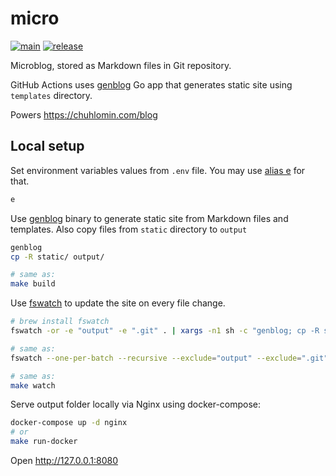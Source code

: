 # micro

[![main](https://github.com/chuhlomin/micro/actions/workflows/main.yml/badge.svg?branch=main)](https://github.com/chuhlomin/micro/actions/workflows/main.yml) [![release](https://github.com/chuhlomin/micro/actions/workflows/release.yml/badge.svg)](https://github.com/chuhlomin/micro/actions/workflows/release.yml)

Microblog, stored as Markdown files in Git repository.

GitHub Actions uses [genblog](https://github.com/chuhlomin/genblog) Go app that generates static site using `templates` directory.

Powers https://chuhlomin.com/blog

## Local setup

Set environment variables values from `.env` file.
You may use [alias e](https://github.com/chuhlomin/e) for that.

```bash
e
```

Use [genblog](https://github.com/chuhlomin/genblog) binary to generate static
site from Markdown files and templates. Also copy files from `static` directory
to `output`

```bash
genblog
cp -R static/ output/

# same as:
make build
```

Use [fswatch](https://github.com/emcrisostomo/fswatch) to update the site on every file change.

```bash
# brew install fswatch
fswatch -or -e "output" -e ".git" . | xargs -n1 sh -c "genblog; cp -R static/ output/"

# same as:
fswatch --one-per-batch --recursive --exclude="output" --exclude=".git" . | xargs -n1 sh -c "genblog; cp -R static/ output/"

# same as:
make watch
```

Serve output folder locally via Nginx using docker-compose:

```bash
docker-compose up -d nginx
# or
make run-docker
```

Open http://127.0.0.1:8080
